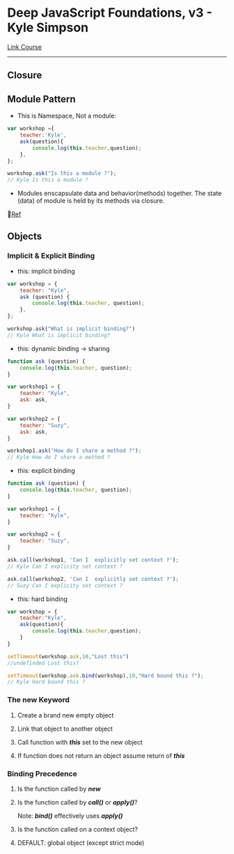 # Deep JavaScript Foundations, v3 - Kyle Simpson
[Link Course](https://frontendmasters.com/courses/deep-javascript-v3/)

***

## Closure

## Module Pattern

- This is Namespace, Not a module:

```js
var workshop ={
    teacher:'Kyle',
    ask(question){
        console.log(this.teacher,question);
    },
};

workshop.ask("Is this a module ?");
// Kyle Is this a module ?
```

- Modules enscapsulate data and behavior(methods) together. The state (data) of module is held by its methods via closure.

📝[Ref](./Closure.js)

## Objects

### Implicit & Explicit Binding

- this: implicit binding

```js
var workshop = {
    teacher: "Kyle",
    ask (question) {
        console.log(this.teacher, question);
    },
};

workshop.ask("What is implicit binding?")
// Kyle What is implicit binding?
```

- this: dynamic binding -> sharing

```js
function ask (question) {
    console.log(this.teacher, question);
}

var workshop1 = {
    teacher: "Kyle",
    ask: ask,
}

var workshop2 = {
    teacher: "Suzy",
    ask: ask,
}

workshop1.ask("How do I share a method ?");
// Kyle How do I share a method ?
```

- this: explicit binding

```js
function ask (question) {
    console.log(this.teacher, question);
}

var workshop1 = {
    teacher: "Kyle",
}

var workshop2 = {
    teacher: "Suzy",
}

ask.call(workshop1, 'Can I  explicitly set context ?');
// Kyle Can I explicity set context ?

ask.call(workshop2, 'Can I  explicitly set context ?');
// Suzy Can I explicity set context ?
```

- this: hard binding

```js
var workshop = {
    teacher:"Kyle",
    ask(question){
        console.log(this.teacher,question);
    }
}

setTimeout(workshop.ask,10,"Lost this")
//undefinded Lost this?

setTimeout(workshop.ask.bind(workshop),10,"Hard bound this ?");
// Kyle Hard bound this ?
```

### The new Keyword

1. Create a brand new empty object

2. Link that object to another object

3. Call function with ***this*** set to the new object

4. If function does not return an object assume return of ***this***

### Binding Precedence

1. Is the function called by ***new***

2. Is the function called by ***call()*** or ***apply()***?

    Note: ***bind()*** effectively uses ***apply()***

3. Is the function called on a context object?

4. DEFAULT: global object (except strict mode)


